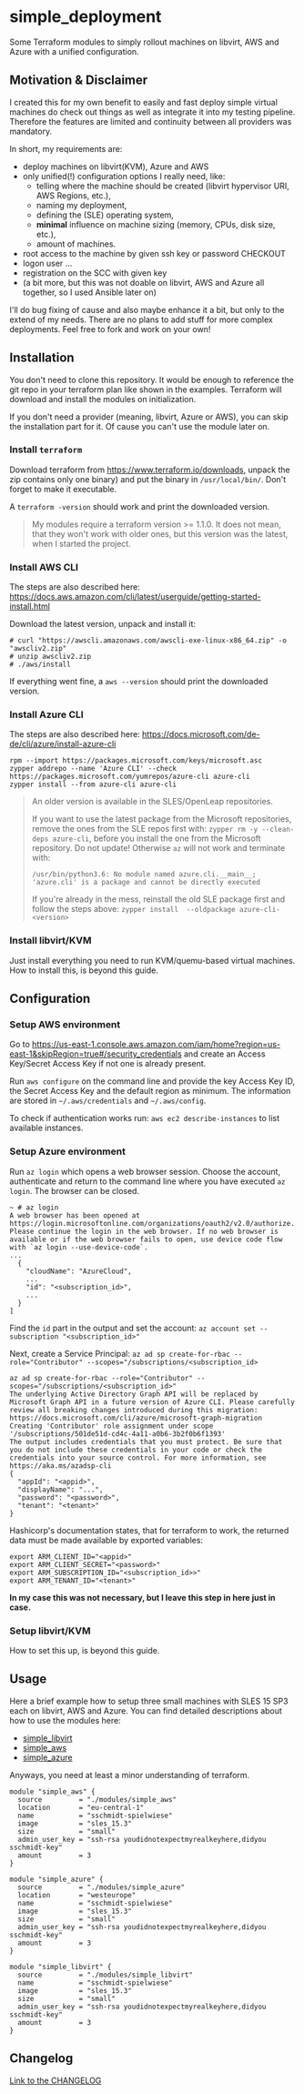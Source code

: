 # simple_deployment

Some Terraform modules to simply rollout machines on libvirt, AWS and Azure with a unified configuration.

## Motivation & Disclaimer

I created this for my own benefit to easily and fast deploy simple virtual machines do check out things as well as integrate it into my testing pipeline. Therefore the features are limited and continuity between all providers was mandatory.

In short, my requirements are:

* deploy machines on libvirt(KVM), Azure and AWS
* only unified(!) configuration options I really need, like:
  * telling where the machine should be created (libvirt hypervisor URI, AWS Regions, etc.),
  * naming my deployment,
  * defining the (SLE) operating system,
  * **minimal** influence on machine sizing (memory, CPUs, disk size, etc.),
  * amount of machines.
* root access to the machine by given ssh key or password  CHECKOUT
* logon user ...
* registration on the SCC with given key
* (a bit more, but this was not doable on libvirt, AWS and Azure all together, so I used Ansible later on)

I'll do bug fixing of cause and also maybe enhance it a bit, but only to the extend of my needs. There are no plans to add stuff for more complex deployments. Feel free to fork and work on your own!  

## Installation

You don't need to clone this repository. It would be enough to reference the git repo in your terraform plan like shown in the examples. Terraform will download and install the modules on initialization.

If you don't need a provider (meaning, libvirt, Azure or AWS), you can skip the installation part for it. Of cause you can't use the module later on.

###  Install `terraform`

Download terraform from https://www.terraform.io/downloads, unpack the zip contains only one binary) and put the binary in `/usr/local/bin/`.
Don't forget to make it executable.

A `terraform -version` should work and print the downloaded version.

> My modules require a terraform version >= 1.1.0. It does not mean, that they won't work with older ones, but this version was the latest, when I started the project. 

### Install AWS CLI

The steps are also described here: https://docs.aws.amazon.com/cli/latest/userguide/getting-started-install.html

Download the latest version, unpack and install it:

```
# curl "https://awscli.amazonaws.com/awscli-exe-linux-x86_64.zip" -o "awscliv2.zip"
# unzip awscliv2.zip
# ./aws/install
```

If everything went fine, a `aws --version` should print the downloaded version.

### Install Azure CLI

The steps are also described here: https://docs.microsoft.com/de-de/cli/azure/install-azure-cli

```
rpm --import https://packages.microsoft.com/keys/microsoft.asc
zypper addrepo --name 'Azure CLI' --check https://packages.microsoft.com/yumrepos/azure-cli azure-cli
zypper install --from azure-cli azure-cli
```

> An older version is available in the SLES/OpenLeap repositories.
>   
> If you want to use the latest package from the Microsoft repositories, remove the ones from the SLE repos first with: `zypper rm -y --clean-deps azure-cli`, before you install the one from the Microsoft repository. 
> Do not update! Otherwise `az` will not work and terminate with: 
>
> `/usr/bin/python3.6: No module named azure.cli.__main__; 'azure.cli' is a package and cannot be directly executed`
>
> If you're already in the mess, reinstall the old SLE package first and follow the steps above: `zypper install  --oldpackage azure-cli-<version>`

### Install libvirt/KVM

Just install everything you need to run KVM/quemu-based virtual machines. 
How to install this, is beyond this guide.


## Configuration

### Setup AWS environment

Go to https://us-east-1.console.aws.amazon.com/iam/home?region=us-east-1&skipRegion=true#/security_credentials and create an Access Key/Secret Access Key if not one is already present.

Run `aws configure` on the command line and provide the key Access Key ID, the Secret Access Key and the default region as minimum. The information are stored in `~/.aws/credentials` and `~/.aws/config`.

To check if authentication works run: `aws ec2 describe-instances` to list available instances.

### Setup Azure environment

Run `az login` which opens a web browser session. Choose the account, authenticate and return to the command line where you have executed `az login`. The browser can be closed.

```
~ # az login
A web browser has been opened at https://login.microsoftonline.com/organizations/oauth2/v2.0/authorize. Please continue the login in the web browser. If no web browser is available or if the web browser fails to open, use device code flow with `az login --use-device-code`.
...
  {
    "cloudName": "AzureCloud",
    ...
    "id": "<subscription_id>",
    ...
  }
]
```

Find the `id` part in the output and set the account: `az account set --subscription "<subscription_id>"`

Next, create a Service Principal: `az ad sp create-for-rbac --role="Contributor" --scopes="/subscriptions/<subscription_id>`

```
az ad sp create-for-rbac --role="Contributor" --scopes="/subscriptions/<subscription_id>"
The underlying Active Directory Graph API will be replaced by Microsoft Graph API in a future version of Azure CLI. Please carefully review all breaking changes introduced during this migration: https://docs.microsoft.com/cli/azure/microsoft-graph-migration
Creating 'Contributor' role assignment under scope '/subscriptions/501de51d-cd4c-4a11-a0b6-3b2f0b6f1393'
The output includes credentials that you must protect. Be sure that you do not include these credentials in your code or check the credentials into your source control. For more information, see https://aka.ms/azadsp-cli
{
  "appId": "<appid>",
  "displayName": "...",
  "password": "<password>",
  "tenant": "<tenant>"
}
```
Hashicorp's documentation states, that for terraform to work, the returned data must be made available by exported variables:

```
export ARM_CLIENT_ID="<appid>"
export ARM_CLIENT_SECRET="<password>"
export ARM_SUBSCRIPTION_ID="<subscription_id>>"
export ARM_TENANT_ID="<tenant>"
```

**In my case this was not necessary, but I leave this step in here just in case.**


### Setup libvirt/KVM

How to set this up, is beyond this guide.

## Usage

Here a brief example how to setup three small machines with SLES 15 SP3 each on libvirt, AWS and Azure.
You can find detailed descriptions about how to use the modules here:

* [simple_libvirt](modules/simple_libvirt/README.md)
* [simple_aws](modules/simple_aws/README.md)
* [simple_azure](modules/simple_azure/README.md)

Anyways, you need at least a minor understanding of terraform.

```
module "simple_aws" {
  source         = "./modules/simple_aws"
  location       = "eu-central-1"
  name           = "sschmidt-spielwiese"
  image          = "sles_15.3"
  size           = "small"
  admin_user_key = "ssh-rsa youdidnotexpectmyrealkeyhere,didyou sschmidt-key" 
  amount         = 3
}

module "simple_azure" {
  source         = "./modules/simple_azure"
  location       = "westeurope"
  name           = "sschmidt-spielwiese"
  image          = "sles_15.3"
  size           = "small"
  admin_user_key = "ssh-rsa youdidnotexpectmyrealkeyhere,didyou sschmidt-key" 
  amount         = 3
}

module "simple_libvirt" {
  source         = "./modules/simple_libvirt"
  name           = "sschmidt-spielwiese"
  image          = "sles_15.3"
  size           = "small"
  admin_user_key = "ssh-rsa youdidnotexpectmyrealkeyhere,didyou sschmidt-key" 
  amount         = 3
}
```

## Changelog

[Link to the CHANGELOG](CHANGELOG.md)
